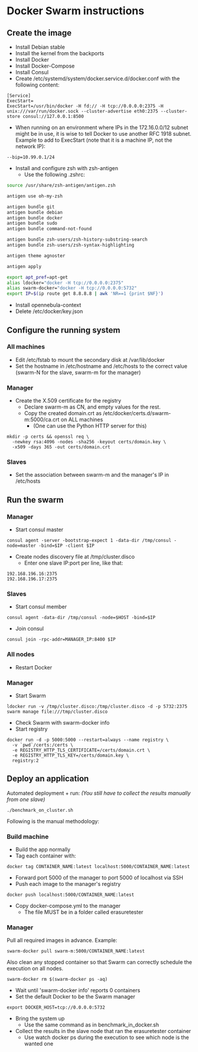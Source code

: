 # Docker Swarm instructions

## Create the image

* Install Debian stable
* Install the kernel from the backports
* Install Docker
* Install Docker-Compose
* Install Consul
* Create /etc/systemd/system/docker.service.d/docker.conf with the following content:
```
[Service]
ExecStart=
ExecStart=/usr/bin/docker -H fd:// -H tcp://0.0.0.0:2375 -H unix:///var/run/docker.sock --cluster-advertise eth0:2375 --cluster-store consul://127.0.0.1:8500
```
* When running on an environment where IPs in the 172.16.0.0/12 subnet might be in use, it is wise to tell Docker to use another RFC 1918 subnet. Example to add to ExecStart (note that it is a machine IP, not the network IP):
```
--bip=10.99.0.1/24
```
* Install and configure zsh with zsh-antigen
    * Use the following .zshrc:
```zsh
source /usr/share/zsh-antigen/antigen.zsh

antigen use oh-my-zsh

antigen bundle git
antigen bundle debian
antigen bundle docker
antigen bundle sudo
antigen bundle command-not-found

antigen bundle zsh-users/zsh-history-substring-search
antigen bundle zsh-users/zsh-syntax-highlighting

antigen theme agnoster

antigen apply

export apt_pref=apt-get
alias ldocker="docker -H tcp://0.0.0.0:2375"
alias swarm-docker="docker -H tcp://0.0.0.0:5732"
export IP=$(ip route get 8.8.8.8 | awk 'NR==1 {print $NF}')
```
* Install opennebula-context
* Delete /etc/docker/key.json

## Configure the running system

### All machines

* Edit /etc/fstab to mount the secondary disk at /var/lib/docker
* Set the hostname in /etc/hostname and /etc/hosts to the correct value (swarm-N for the slave, swarm-m for the manager)


### Manager

* Create the X.509 certificate for the registry
    * Declare swarm-m as CN, and empty values for the rest.
    * Copy the created domain.crt as /etc/docker/certs.d/swarm-m:5000/ca.crt on ALL machines
        * (One can use the Python HTTP server for this)
```
mkdir -p certs && openssl req \
  -newkey rsa:4096 -nodes -sha256 -keyout certs/domain.key \
  -x509 -days 365 -out certs/domain.crt
```

### Slaves

* Set the association between swarm-m and the manager's IP in /etc/hosts

## Run the swarm

### Manager

* Start consul master
```
consul agent -server -bootstrap-expect 1 -data-dir /tmp/consul -node=master -bind=$IP -client $IP
```
* Create nodes discovery file at /tmp/cluster.disco
    * Enter one slave IP:port per line, like that:
```
192.168.196.16:2375
192.168.196.17:2375
```

### Slaves

* Start consul member
```
consul agent -data-dir /tmp/consul -node=$HOST -bind=$IP
```
* Join consul
```
consul join -rpc-addr=MANAGER_IP:8400 $IP
```

### All nodes

* Restart Docker

### Manager

* Start Swarm
```
ldocker run -v /tmp/cluster.disco:/tmp/cluster.disco -d -p 5732:2375 swarm manage file:///tmp/cluster.disco
```
* Check Swarm with swarm-docker info
* Start registry
```
docker run -d -p 5000:5000 --restart=always --name registry \
  -v `pwd`/certs:/certs \
  -e REGISTRY_HTTP_TLS_CERTIFICATE=/certs/domain.crt \
  -e REGISTRY_HTTP_TLS_KEY=/certs/domain.key \
  registry:2
```

## Deploy an application

Automated deployment + run: _(You still have to collect the results manually from one slave)_
```
./benchmark_on_cluster.sh
```

Following is the manual methodology:

### Build machine

* Build the app normally
* Tag each container with:
```
docker tag CONTAINER_NAME:latest localhost:5000/CONTAINER_NAME:latest
```
* Forward port 5000 of the manager to port 5000 of localhost via SSH
* Push each image to the manager's registry
```
docker push localhost:5000/CONTAINER_NAME:latest
```
* Copy docker-compose.yml to the manager
    * The file MUST be in a folder called erasuretester

### Manager

Pull all required images in advance. Example:
```
swarm-docker pull swarm-m:5000/CONTAINER_NAME:latest
```

Also clean any stopped container so that Swarm can correctly schedule the execution on all nodes.
```
swarm-docker rm $(swarm-docker ps -aq)
```

* Wait until 'swarm-docker info' reports 0 containers
* Set the default Docker to be the Swarm manager
```
export DOCKER_HOST=tcp://0.0.0.0:5732
```
* Bring the system up
    * Use the same command as in benchmark_in_docker.sh
* Collect the results in the slave node that ran the erasuretester container
    * Use watch docker ps during the execution to see which node is the wanted one
    
